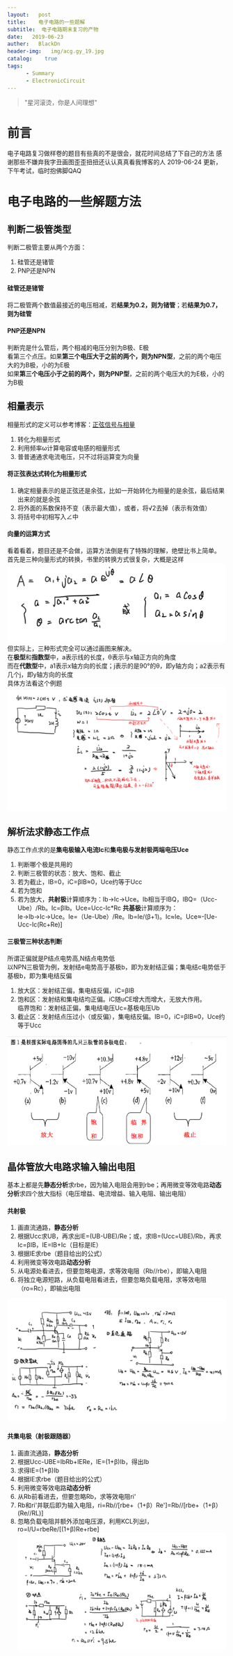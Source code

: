 ```yaml
---
layout:   post
title:    电子电路的一些题解
subtitle:  电子电路期末复习的产物
date:   2019-06-23
auther:   BlackDn
header-img:   img/acg.gy_19.jpg
catalog:    true
tags:
      - Summary
      - ElectronicCircuit 
---
```

> "星河滚烫，你是人间理想"

# 前言
电子电路复习做样卷的题目有些真的不是很会，就花时间总结了下自己的方法
感谢那些不嫌弃我字丑画图歪歪扭扭还认认真真看我博客的人
2019-06-24  更新，下午考试，临时抱佛脚QAQ
# 电子电路的一些解题方法
## 判断二极管类型
判断二极管主要从两个方面：
1. 硅管还是锗管
2. PNP还是NPN

#### 硅管还是锗管
将二极管两个数值最接近的电压相减，若**结果为0.2，则为锗管**；若**结果为0.7，则为硅管**
#### PNP还是NPN
判断完是什么管后，两个相减的电压分别为B极、E极  
看第三个点压。如果**第三个电压大于之前的两个，则为NPN型**，之前的两个电压大的为B极，小的为E极  
如果**第三个电压小于之前的两个，则为PNP型**，之前的两个电压大的为E极，小的为B极
## 相量表示
相量形式的定义可以参考博客：[正弦信号与相量](https://blog.csdn.net/weixin_43314579/article/details/89382664)  
1. 转化为相量形式
2. 利用频率ω计算电容或电感的相量形式
3. 普普通通求电流电压，只不过将运算变为向量

#### 将正弦表达式转化为相量形式
1. 确定相量表示的是正弦还是余弦，比如一开始转化为相量的是余弦，最后结果出来的就是余弦
2. 将外面的系数保持不变（表示最大值），或者，将√2去掉（表示有效值）
3. 将括号中初相写入∠中

#### 向量的运算方式
看着看着，题目还是不会做，运算方法倒是有了特殊的理解，绝壁比书上简单。  
首先是三种向量形式的转换，书里的转换方式很复杂，大概是这样  
![tansfrom3](https://github.com/BlackDn/BlackDn.github.io/blob/master/img/Post_XiangLiang/tansfrom3.png?raw=true)  
但实际上，三种形式完全可以通过画图来解决。  
在**极型**和**指数型**中，a表示线的长度，θ表示与x轴正方向的角度  
而在**代数型**中，a1表示x轴方向的长度；j表示的是90°的θ，即y轴方向；a2表示有几个j，即y轴方向的长度  
具体方法看这个例题  
![example1](https://github.com/BlackDn/BlackDn.github.io/blob/master/img/Post_XiangLiang/example1.png?raw=true)  
## 解析法求静态工作点
静态工作点求的是**集电极输入电流Ic**和**集电极与发射极两端电压Uce**  
1. 判断哪个极是共用的
2. 判断三极管的状态：放大、饱和、截止
3. 若为截止，IB=0，iC=βIB≈0，Uce约等于Ucc
4. 若为饱和
5. 若为放大，**共射极**计算顺序为：Ib→Ic→Uce。Ib相当于IBQ，IBQ=（Ucc-Ube）/Rb。Ic=βIb。Uce=Ucc-Ic*Rc
**共基极**计算顺序为：Ie→Ib→Ic→Uce。Ie=（Ue-Ube）/Re。Ib=Ie/(β+1)。Ic≈Ie。Uce≈-[Ue-Ucc-Ic(Rc+Re)]

#### 三极管三种状态判断
所谓正偏就是P结点电势高,N结点电势低  
以NPN三极管为例，发射结e电势高于基极b，即为发射结正偏；集电结c电势低于基极b，即为集电结反偏
1. 放大区：发射结正偏，集电结反偏，iC=βIB
2. 饱和区：发射结和集电结均正偏。iC随uCE增大而增大，无放大作用。  
临界饱和：发射结正偏，集电结电压Uc=基极电压Ub  
3. 截止区：发射结点压过小（或反偏），集电结反偏。IB=0，iC=βIB≈0，Uce约等于Ucc

![ThreeState](https://github.com/BlackDn/BlackDn.github.io/blob/master/img/Post_XiangLiang/ThreeState.png?raw=true)  

## 晶体管放大电路求输入输出电阻
基本上都是先**静态分析**求rbe，因为输入电阻会用到rbe；再用微变等效电路**动态分析**求四个放大指标（电压增益、电流增益、输入电阻、输出电阻）
#### 共射极
1. 画直流通路，**静态分析**
2. 根据Ucc求UB，再求出IE=(UB-UBE)/Re；或，求IB=(Ucc=UBE)/Rb，再求Ic=βIB，IE=IB+Ic（目标是IE）
3. 根据IE求rbe（题目给出的公式）
4. 利用微变等效电路**动态分析**
5. 从电源处看进去，但要忽略电源，求等效电阻（Rb//rbe），即输入电阻
6. 将独立电源短路，从负载电阻看进去，但要忽略负载电阻，求等效电阻（ro=Rc），即输出电阻  

![EmissionExample](https://github.com/BlackDn/BlackDn.github.io/blob/master/img/Post_XiangLiang/EmissionExample.png?raw=true)  
#### 共集电极（射极跟随器）
1. 画直流通路，**静态分析**
2. 根据Ucc-UBE=IbRb+IERe，IE=(1+β)Ib，得出Ib
3. 求得IE=(1+β)Ib
4. 根据IE求rbe（题目给出的公式）
5. 利用微变等效电路**动态分析**
6. 从Rb前看进去，但要忽略Rb，求等效电阻ri'
7. Rb和ri'并联后即为输入电阻，ri=Rb//[rbe+（1+β）Re']=Rb//[rbe+（1+β）(Re//RL)]
8. 忽略负载电阻并额外添加电压源，利用KCL列出I，ro=I/U=rbeRe/[(1+β)Re+rbe]  
![CollectionExample](https://github.com/BlackDn/BlackDn.github.io/blob/master/img/Post_XiangLiang/CollectionExample.png?raw=true)  
